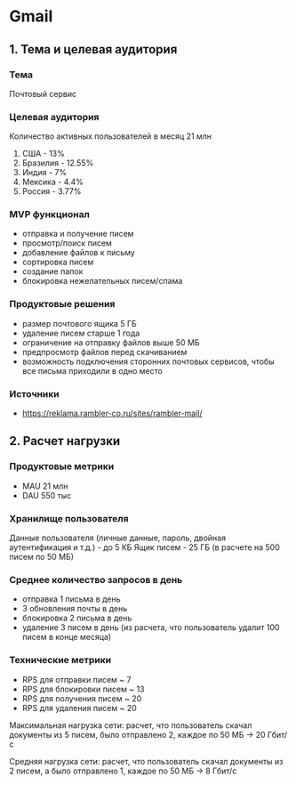 # Gmail

## 1. Тема и целевая аудитория

### Тема
Почтовый сервис

### Целевая аудитория
Количество активных пользователей в месяц 21 млн
1) США - 13%
2) Бразилия - 12.55%
3) Индия - 7%
4) Мексика - 4.4%
5) Россия - 3.77%

### MVP функционал
- отправка и получение писем
- просмотр/поиск писем
- добавление файлов к письму
- сортировка писем
- создание папок
- блокировка нежелательных писем/спама

### Продуктовые решения
- размер почтового ящика 5 ГБ
- удаление писем старше 1 года
- ограничение на отправку файлов выше 50 МБ
- предпросмотр файлов перед скачиванием
- возможность подключения сторонних почтовых сервисов, чтобы все письма приходили в одно место

### Источники
- https://reklama.rambler-co.ru/sites/rambler-mail/

## 2. Расчет нагрузки

### Продуктовые метрики
- MAU 21 млн
- DAU 550 тыс

### Хранилище пользователя
Данные пользователя (личные данные, пароль, двойная аутентификация и т.д.) - до 5 КБ
Ящик писем - 25 ГБ (в расчете на 500 писем по 50 МБ)

### Среднее количество запросов в день
- отправка 1 письма в день
- 3 обновления почты в день
- блокировка 2 письма в день
- удаление 3 писем в день (из расчета, что пользователь удалит 100 писем в конце месяца)

### Технические метрики
- RPS для отправки писем ~ 7
- RPS для блокировки писем ~ 13
- RPS для получения писем ~ 20
- RPS для удаления писем ~ 20

Максимальная нагрузка сети: расчет, что пользователь скачал документы из 5 писем, было отправлено 2, каждое по 50 МБ -> 20 Гбит/с

Средняя нагрузка сети: расчет, что пользователь скачал документы из 2 писем, а было отправлено 1, каждое по 50 МБ -> 8 Гбит/с
